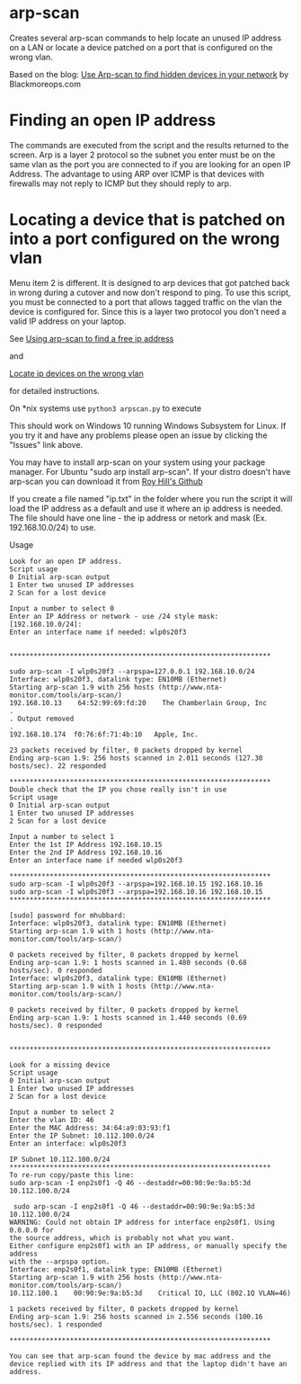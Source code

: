 # arp-scan
Creates several arp-scan commands to help locate an unused IP address on a LAN or locate a device patched on a port that is configured on the wrong vlan.

Based on the blog:
[Use Arp-scan to find hidden devices in your network](https://www.blackmoreops.com/2015/12/31/use-arp-scan-to-find-hidden-devices-in-your-network/) by Blackmoreops.com

# Finding an open IP address
The commands are executed from the script and the results returned to the screen. Arp is a layer 2 protocol so the subnet you enter must be on the same vlan as the port you are connected to if you are looking for an open IP Address. The advantage to using ARP over ICMP is that devices with firewalls may not reply to ICMP but they should reply to arp. 

# Locating a device that is patched on into a port configured on the wrong vlan
Menu item 2 is different. It is designed to arp devices that got patched back in wrong during a cutover and now don't respond to ping. To use this script, you must be connected to a port that allows tagged traffic on the vlan the device is configured for. Since this is a layer two protocol you don't need a valid IP address on your laptop.

See 
[Using arp-scan to find a free ip address](https://mwhubbard.blogspot.com/2017/04/using-arp-scan-to-find-free-ip-address.html) 

and

[Locate ip devices on the wrong vlan](https://mwhubbard.blogspot.com/2019/02/locate-ip-devices-on-wrong-vlan.html)

for detailed instructions.

On *nix systems use ```python3 arpscan.py``` to execute

This should work on Windows 10 running Windows Subsystem for Linux. If you try it and have any problems please open an issue by clicking the "Issues" link above.

You may have to install arp-scan on your system using your package manager. For Ubuntu "sudo arp install arp-scan".
If your distro doesn't have arp-scan you can download it from [Roy Hill's Github](https://github.com/royhills/arp-scan)

If you create a file named "ip.txt" in the folder where you run the script it will load the 
IP address as a default and use it where an ip address is needed. The file should have one 
line - the ip address or netork and mask (Ex. 192.168.10.0/24) to use.

Usage
```
Look for an open IP address.
Script usage
0 Initial arp-scan output
1 Enter two unused IP addresses
2 Scan for a lost device

Input a number to select 0
Enter an IP Address or network - use /24 style mask: [192.168.10.0/24]: 
Enter an interface name if needed: wlp0s20f3


*****************************************************************

sudo arp-scan -I wlp0s20f3 --arpspa=127.0.0.1 192.168.10.0/24
Interface: wlp0s20f3, datalink type: EN10MB (Ethernet)
Starting arp-scan 1.9 with 256 hosts (http://www.nta-monitor.com/tools/arp-scan/)
192.168.10.13    64:52:99:69:fd:20    The Chamberlain Group, Inc
.
. Output removed
.
192.168.10.174	f0:76:6f:71:4b:10	Apple, Inc.

23 packets received by filter, 0 packets dropped by kernel
Ending arp-scan 1.9: 256 hosts scanned in 2.011 seconds (127.30 hosts/sec). 22 responded

*****************************************************************
Double check that the IP you chose really isn't in use
Script usage
0 Initial arp-scan output
1 Enter two unused IP addresses
2 Scan for a lost device

Input a number to select 1
Enter the 1st IP Address 192.168.10.15
Enter the 2nd IP Address 192.168.10.16
Enter an interface name if needed wlp0s20f3

*****************************************************************
sudo arp-scan -I wlp0s20f3 --arpspa=192.168.10.15 192.168.10.16
sudo arp-scan -I wlp0s20f3 --arpspa=192.168.10.16 192.168.10.15
*****************************************************************

[sudo] password for mhubbard: 
Interface: wlp0s20f3, datalink type: EN10MB (Ethernet)
Starting arp-scan 1.9 with 1 hosts (http://www.nta-monitor.com/tools/arp-scan/)

0 packets received by filter, 0 packets dropped by kernel
Ending arp-scan 1.9: 1 hosts scanned in 1.480 seconds (0.68 hosts/sec). 0 responded
Interface: wlp0s20f3, datalink type: EN10MB (Ethernet)
Starting arp-scan 1.9 with 1 hosts (http://www.nta-monitor.com/tools/arp-scan/)

0 packets received by filter, 0 packets dropped by kernel
Ending arp-scan 1.9: 1 hosts scanned in 1.440 seconds (0.69 hosts/sec). 0 responded


*****************************************************************

Look for a missing device
Script usage
0 Initial arp-scan output
1 Enter two unused IP addresses
2 Scan for a lost device

Input a number to select 2
Enter the vlan ID: 46
Enter the MAC Address: 34:64:a9:03:93:f1
Enter the IP Subnet: 10.112.100.0/24
Enter an interface: wlp0s20f3

IP Subnet 10.112.100.0/24
*****************************************************************
To re-run copy/paste this line:
sudo arp-scan -I enp2s0f1 -Q 46 --destaddr=00:90:9e:9a:b5:3d 10.112.100.0/24

 sudo arp-scan -I enp2s0f1 -Q 46 --destaddr=00:90:9e:9a:b5:3d 10.112.100.0/24
WARNING: Could not obtain IP address for interface enp2s0f1. Using 0.0.0.0 for
the source address, which is probably not what you want.
Either configure enp2s0f1 with an IP address, or manually specify the address
with the --arpspa option.
Interface: enp2s0f1, datalink type: EN10MB (Ethernet)
Starting arp-scan 1.9 with 256 hosts (http://www.nta-monitor.com/tools/arp-scan/)
10.112.100.1    00:90:9e:9a:b5:3d    Critical IO, LLC (802.1Q VLAN=46)

1 packets received by filter, 0 packets dropped by kernel
Ending arp-scan 1.9: 256 hosts scanned in 2.556 seconds (100.16 hosts/sec). 1 responded

***************************************************************** 

You can see that arp-scan found the device by mac address and the device replied with its IP address and that the laptop didn't have an address.
```

